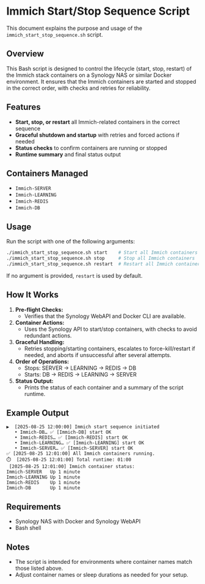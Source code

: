 # Immich Start/Stop Sequence Script

This document explains the purpose and usage of the `immich_start_stop_sequence.sh` script.

## Overview

This Bash script is designed to control the lifecycle (start, stop, restart) of the Immich stack containers on a Synology NAS or similar Docker environment. It ensures that the Immich containers are started and stopped in the correct order, with checks and retries for reliability.

## Features
- **Start, stop, or restart** all Immich-related containers in the correct sequence
- **Graceful shutdown and startup** with retries and forced actions if needed
- **Status checks** to confirm containers are running or stopped
- **Runtime summary** and final status output

## Containers Managed
- `Immich-SERVER`
- `Immich-LEARNING`
- `Immich-REDIS`
- `Immich-DB`

## Usage
Run the script with one of the following arguments:

```sh
./immich_start_stop_sequence.sh start    # Start all Immich containers
./immich_start_stop_sequence.sh stop     # Stop all Immich containers
./immich_start_stop_sequence.sh restart  # Restart all Immich containers (default)
```
If no argument is provided, `restart` is used by default.

## How It Works
1. **Pre-flight Checks:**
   - Verifies that the Synology WebAPI and Docker CLI are available.
2. **Container Actions:**
   - Uses the Synology API to start/stop containers, with checks to avoid redundant actions.
3. **Graceful Handling:**
   - Retries stopping/starting containers, escalates to force-kill/restart if needed, and aborts if unsuccessful after several attempts.
4. **Order of Operations:**
   - Stops: SERVER → LEARNING → REDIS → DB
   - Starts: DB → REDIS → LEARNING → SERVER
5. **Status Output:**
   - Prints the status of each container and a summary of the script runtime.

## Example Output
```
▶️  [2025-08-25 12:00:00] Immich start sequence initiated
   • Immich-DB… ✅ [Immich-DB] start OK
   • Immich-REDIS… ✅ [Immich-REDIS] start OK
   • Immich-LEARNING… ✅ [Immich-LEARNING] start OK
   • Immich-SERVER… ✅ [Immich-SERVER] start OK
✅ [2025-08-25 12:01:00] All Immich containers running.
⏱️  [2025-08-25 12:01:00] Total runtime: 01:00
 [2025-08-25 12:01:00] Immich container status:
Immich-SERVER   Up 1 minute
Immich-LEARNING Up 1 minute
Immich-REDIS    Up 1 minute
Immich-DB       Up 1 minute
```

## Requirements
- Synology NAS with Docker and Synology WebAPI
- Bash shell

## Notes
- The script is intended for environments where container names match those listed above.
- Adjust container names or sleep durations as needed for your setup.

